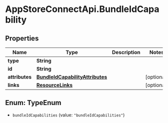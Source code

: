 # AppStoreConnectApi.BundleIdCapability

## Properties

Name | Type | Description | Notes
------------ | ------------- | ------------- | -------------
**type** | **String** |  | 
**id** | **String** |  | 
**attributes** | [**BundleIdCapabilityAttributes**](BundleIdCapabilityAttributes.md) |  | [optional] 
**links** | [**ResourceLinks**](ResourceLinks.md) |  | [optional] 



## Enum: TypeEnum


* `bundleIdCapabilities` (value: `"bundleIdCapabilities"`)




